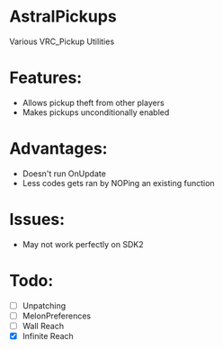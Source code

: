 # AstralPickups
Various VRC_Pickup Utilities

# Features:
- Allows pickup theft from other players
- Makes pickups unconditionally enabled

# Advantages:
- Doesn't run OnUpdate
- Less codes gets ran by NOPing an existing function

# Issues:
- May not work perfectly on SDK2

# Todo:
- [ ] Unpatching
- [ ] MelonPreferences
- [ ] Wall Reach
- [x] Infinite Reach
